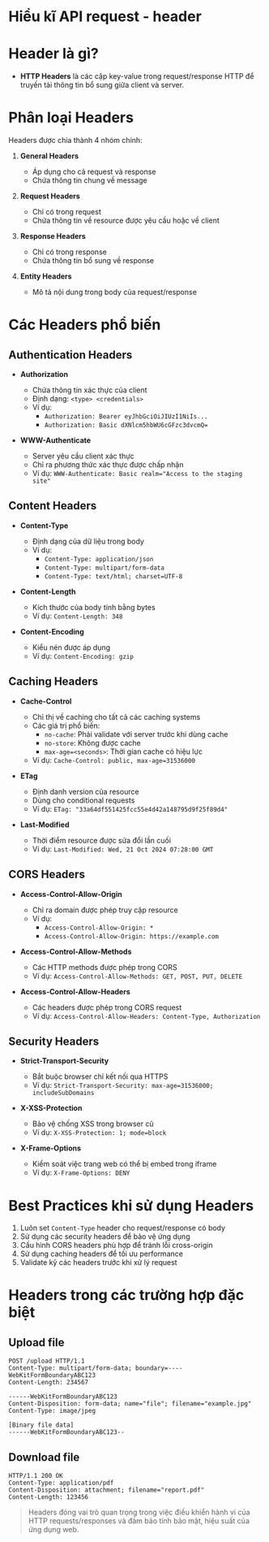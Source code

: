 # Hiểu kĩ API request - header

# Header là gì?
- **HTTP Headers** là các cặp key-value trong request/response HTTP để truyền tải thông tin bổ sung giữa client và server.

# Phân loại Headers
Headers được chia thành 4 nhóm chính:

1. **General Headers**
   - Áp dụng cho cả request và response
   - Chứa thông tin chung về message

2. **Request Headers**
   - Chỉ có trong request
   - Chứa thông tin về resource được yêu cầu hoặc về client

3. **Response Headers**
   - Chỉ có trong response
   - Chứa thông tin bổ sung về response

4. **Entity Headers**
   - Mô tả nội dung trong body của request/response

# Các Headers phổ biến

## Authentication Headers
- **Authorization**
  - Chứa thông tin xác thực của client
  - Định dạng: `<type> <credentials>`
  - Ví dụ: 
    - `Authorization: Bearer eyJhbGciOiJIUzI1NiIs...`
    - `Authorization: Basic dXNlcm5hbWU6cGFzc3dvcmQ=`

- **WWW-Authenticate**
  - Server yêu cầu client xác thực
  - Chỉ ra phương thức xác thực được chấp nhận
  - Ví dụ: `WWW-Authenticate: Basic realm="Access to the staging site"`

## Content Headers
- **Content-Type**
  - Định dạng của dữ liệu trong body
  - Ví dụ:
    - `Content-Type: application/json`
    - `Content-Type: multipart/form-data`
    - `Content-Type: text/html; charset=UTF-8`

- **Content-Length**
  - Kích thước của body tính bằng bytes
  - Ví dụ: `Content-Length: 348`

- **Content-Encoding**
  - Kiểu nén được áp dụng
  - Ví dụ: `Content-Encoding: gzip`

## Caching Headers
- **Cache-Control**
  - Chỉ thị về caching cho tất cả các caching systems
  - Các giá trị phổ biến:
    - `no-cache`: Phải validate với server trước khi dùng cache
    - `no-store`: Không được cache
    - `max-age=<seconds>`: Thời gian cache có hiệu lực
  - Ví dụ: `Cache-Control: public, max-age=31536000`

- **ETag**
  - Định danh version của resource
  - Dùng cho conditional requests
  - Ví dụ: `ETag: "33a64df551425fcc55e4d42a148795d9f25f89d4"`

- **Last-Modified**
  - Thời điểm resource được sửa đổi lần cuối
  - Ví dụ: `Last-Modified: Wed, 21 Oct 2024 07:28:00 GMT`

## CORS Headers
- **Access-Control-Allow-Origin**
  - Chỉ ra domain được phép truy cập resource
  - Ví dụ: 
    - `Access-Control-Allow-Origin: *`
    - `Access-Control-Allow-Origin: https://example.com`

- **Access-Control-Allow-Methods**
  - Các HTTP methods được phép trong CORS
  - Ví dụ: `Access-Control-Allow-Methods: GET, POST, PUT, DELETE`

- **Access-Control-Allow-Headers**
  - Các headers được phép trong CORS request
  - Ví dụ: `Access-Control-Allow-Headers: Content-Type, Authorization`

## Security Headers
- **Strict-Transport-Security**
  - Bắt buộc browser chỉ kết nối qua HTTPS
  - Ví dụ: `Strict-Transport-Security: max-age=31536000; includeSubDomains`

- **X-XSS-Protection**
  - Bảo vệ chống XSS trong browser cũ
  - Ví dụ: `X-XSS-Protection: 1; mode=block`

- **X-Frame-Options**
  - Kiểm soát việc trang web có thể bị embed trong iframe
  - Ví dụ: `X-Frame-Options: DENY`

# Best Practices khi sử dụng Headers
1. Luôn set `Content-Type` header cho request/response có body
2. Sử dụng các security headers để bảo vệ ứng dụng
3. Cấu hình CORS headers phù hợp để tránh lỗi cross-origin
4. Sử dụng caching headers để tối ưu performance
5. Validate kỹ các headers trước khi xử lý request

# Headers trong các trường hợp đặc biệt

## Upload file
```http
POST /upload HTTP/1.1
Content-Type: multipart/form-data; boundary=----WebKitFormBoundaryABC123
Content-Length: 234567

------WebKitFormBoundaryABC123
Content-Disposition: form-data; name="file"; filename="example.jpg"
Content-Type: image/jpeg

[Binary file data]
------WebKitFormBoundaryABC123--
```

## Download file
```http
HTTP/1.1 200 OK
Content-Type: application/pdf
Content-Disposition: attachment; filename="report.pdf"
Content-Length: 123456
```

> Headers đóng vai trò quan trọng trong việc điều khiển hành vi của HTTP requests/responses và đảm bảo tính bảo mật, hiệu suất của ứng dụng web.
